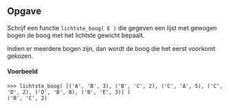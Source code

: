 ## Opgave

Schrijf een functie `lichtste_boog( E )` die gegeven een lijst met gewogen bogen de boog met het lichtste gewicht bepaalt.

Indien er meerdere bogen zijn, dan wordt de boog die het eerst voorkomt gekozen.

#### Voorbeeld
```
>>> lichtste_boog( [('A', 'B', 3), ('B', 'C', 2), ('C', 'A', 5), ('C', 'D', 2), ('D', 'B', 8), ('B', 'E', 3)] )
('B', 'C', 2)
```
